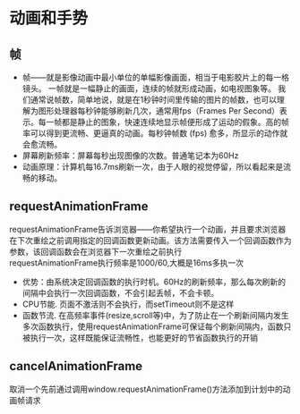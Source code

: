 # 动画和手势
## 帧
- 帧——就是影像动画中最小单位的单幅影像画面，相当于电影胶片上的每一格镜头。 一帧就是一幅静止的画面，连续的帧就形成动画，如电视图象等。 我们通常说帧数，简单地说，就是在1秒钟时间里传输的图片的帧数，也可以理解为图形处理器每秒钟能够刷新几次，通常用fps（Frames Per Second）表示。每一帧都是静止的图象，快速连续地显示帧便形成了运动的假象。高的帧率可以得到更流畅、更逼真的动画。每秒钟帧数 (fps) 愈多，所显示的动作就会愈流畅。
- 屏幕刷新频率：屏幕每秒出现图像的次数。普通笔记本为60Hz
- 动画原理：计算机每16.7ms刷新一次，由于人眼的视觉停留，所以看起来是流畅的移动。
## requestAnimationFrame
requestAnimationFrame告诉浏览器——你希望执行一个动画，并且要求浏览器在下次重绘之前调用指定的回调函数更新动画。该方法需要传入一个回调函数作为参数，该回调函数会在浏览器下一次重绘之前执行<br>
requestAnimationFrame执行频率是1000/60,大概是16ms多执一次<br>

- 优势：由系统决定回调函数的执行时机。60Hz的刷新频率，那么每次刷新的间隔中会执行一次回调函数，不会引起丢帧，不会卡顿。
- CPU节能. 页面不激活则不会执行，而setTimeout则不是这样 
- 函数节流. 在高频率事件(resize,scroll等)中，为了防止在一个刷新间隔内发生多次函数执行，使用requestAnimationFrame可保证每个刷新间隔内，函数只被执行一次，这样既能保证流畅性，也能更好的节省函数执行的开销
## cancelAnimationFrame
取消一个先前通过调用window.requestAnimationFrame()方法添加到计划中的动画帧请求